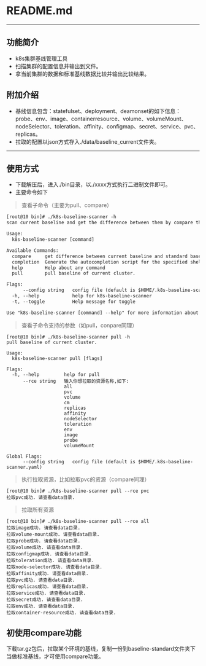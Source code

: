 # README.md
---

##  功能简介
*   k8s集群基线管理工具
*   扫描集群的配置信息并输出到文件。
*   拿当前集群的数据和标准基线数据比较并输出比较结果。

## 附加介绍
* 基线信息包含：statefulset、deployment、deamonset的如下信息：probe、env、image、containerresource、volume、volumeMount、nodeSelector、toleration、affinity、configmap、secret、service、pvc、replicas。
* 拉取的配置以json方式存入./data/baseline_current文件夹。
---
## 使用方式
- 下载解压后，进入./bin目录，以./xxxx方式执行二进制文件即可。
- 主要命令如下
> 查看子命令（主要为pull、compare）
```html
[root@10 bin]# ./k8s-baseline-scanner -h
scan current baseline and get the difference between them by compare them.

Usage:
  k8s-baseline-scanner [command]

Available Commands:
  compare     get difference between current baseline and standard baseline
  completion  Generate the autocompletion script for the specified shell
  help        Help about any command
  pull        pull baseline of current cluster.

Flags:
      --config string   config file (default is $HOME/.k8s-baseline-scanner.yaml)
  -h, --help            help for k8s-baseline-scanner
  -t, --toggle          Help message for toggle

Use "k8s-baseline-scanner [command] --help" for more information about a command.
```
> 查看子命令支持的参数（如pull，conpare同理）

```
[root@10 bin]# ./k8s-baseline-scanner pull -h
pull baseline of current cluster.

Usage:
  k8s-baseline-scanner pull [flags]

Flags:
  -h, --help         help for pull
      --rce string   输入你想拉取的资源名称,如下: 
                     all
                     pvc
                     volume
                     cm
                     replicas
                     affinity
                     nodeSelector
                     toleration
                     env
                     image
                     probe
                     volumeMount

Global Flags:
      --config string   config file (default is $HOME/.k8s-baseline-scanner.yaml)
```
> 执行拉取资源，比如拉取pvc的资源（compare同理）

```
[root@10 bin]# ./k8s-baseline-scanner pull --rce pvc
拉取pvc成功. 请查看data目录.
```

> 拉取所有资源

```
[root@10 bin]# ./k8s-baseline-scanner pull --rce all
拉取image成功. 请查看data目录.
拉取volume-mount成功. 请查看data目录.
拉取probe成功. 请查看data目录.
拉取volume成功. 请查看data目录.
拉取configmap成功. 请查看data目录.
拉取toleration成功. 请查看data目录.
拉取node-selector成功. 请查看data目录.
拉取affinity成功. 请查看data目录.
拉取pvc成功. 请查看data目录.
拉取replicas成功. 请查看data目录.
拉取service成功. 请查看data目录.
拉取secret成功. 请查看data目录.
拉取env成功. 请查看data目录.
拉取container-resource成功. 请查看data目录.
```

## 初使用compare功能
 下载tar.gz包后，拉取某个环境的基线，复制一份到baseline-standard文件夹下当做标准基线，才可使用compare功能。


